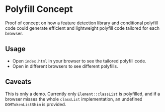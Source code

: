 # Polyfill Concept

Proof of concept on how a feature detection library and conditional polyfill code could generate efficient and lightweight polyfill code tailored for each browser.

## Usage

- Open `index.html` in your browser to see the tailored polyfill code.
- Open in different browsers to see different polyfills.

## Caveats

This is only a demo. Currently only `Element::classList` is polyfilled, and if a browser misses the whole `classList` implementation, an undefined `DOMTokenListShim` is provided.
